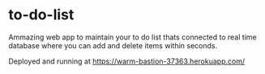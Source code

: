 # to-do-list
Ammazing web app to maintain your to do list thats connected to real time database where you can add and delete items within seconds.


Deployed and running at https://warm-bastion-37363.herokuapp.com/
